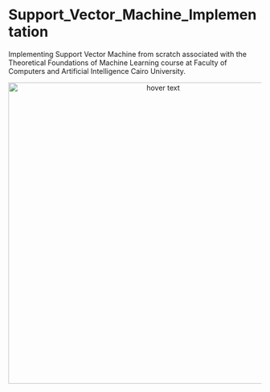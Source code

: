 # Support_Vector_Machine_Implementation
Implementing Support Vector Machine from scratch associated with the Theoretical Foundations of Machine Learning course at Faculty of Computers and Artificial Intelligence Cairo University.
<p align="center">
  <img src="https://drive.google.com/uc?id=1hNJ4w3pU-sRDWGfpUM1lRRZWSdPhaQ_u" width="600" title="hover text">
</p>

